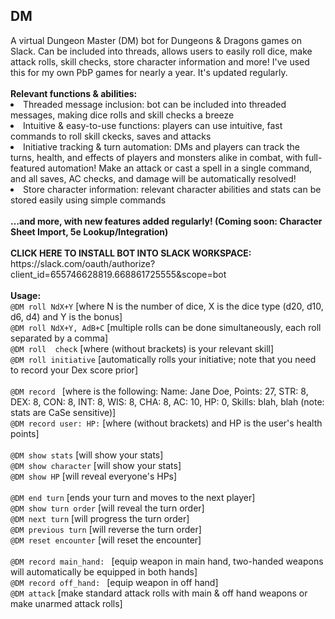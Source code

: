 <h2>DM</h2>
A virtual Dungeon Master (DM) bot for Dungeons & Dragons games on Slack. Can be included into threads, allows users to easily roll dice, make attack rolls, skill checks, store character information and more! I've used this for my own PbP games for nearly a year. It's updated regularly. 
</br></br>
<b>Relevant functions & abilities:</b>
<li>Threaded message inclusion: bot can be included into threaded messages, making dice rolls and skill checks a breeze</li>
<li>Intuitive & easy-to-use functions: players can use intuitive, fast commands to roll skill ckecks, saves and attacks</li>
<li>Initiative tracking & turn automation: DMs and players can track the turns, health, and effects of players and monsters alike in combat, with full-featured automation! Make an attack or cast a spell in a single command, and all saves, AC checks, and damage will be automatically resolved!</li>
<li>Store character information: relevant character abilities and stats can be stored easily using simple commands</li>
</br>
<b>…and more, with new features added regularly! (Coming soon: Character Sheet Import, 5e Lookup/Integration)</b> </br></br>
<b>CLICK HERE TO INSTALL BOT INTO SLACK WORKSPACE:</b> </br>
https://slack.com/oauth/authorize?client_id=655746628819.668861725555&scope=bot
</br></br>
<b>Usage:</b>
</br>
<code>@DM roll NdX+Y</code> [where N is the number of dice, X is the dice type (d20, d10, d6, d4) and Y is the bonus]</br>
<code>@DM roll NdX+Y, AdB+C</code> [multiple rolls can be done simultaneously, each roll separated by a comma]</br>
<code>@DM roll <SKILL> check</code> [where <SKILL> (without brackets) is your relevant skill]</br>
<code>@DM roll initiative</code> [automatically rolls your initiative; note that you need to record your Dex score prior]</br>
</br>
<code>@DM record <STATS></code> [where <STATS> is the following: Name: Jane Doe, Points: 27, STR: 8, DEX: 8, CON: 8, INT: 8, WIS: 8, CHA: 8, AC: 10, HP: 0, Skills: blah, blah (note: stats are CaSe sensitive)]</br>
<code>@DM record user:<USER> HP:<HP></code> [where <USER> (without brackets) and HP is the user's health points]</br>
</br>
<code>@DM show stats</code> [will show your stats]</br>
<code>@DM show character</code> [will show your stats]</br>
<code>@DM show HP</code> [will reveal everyone's HPs]</br>
</br>
<code>@DM end turn</code> [ends your turn and moves to the next player]</br>
<code>@DM show turn order</code> [will reveal the turn order]</br>
<code>@DM next turn</code> [will progress the turn order]</br>
<code>@DM previous turn</code> [will reverse the turn order]</br>
<code>@DM reset encounter</code> [will reset the encounter]</br>
</br>
<code>@DM record main_hand: <WEAPON></code> [equip weapon in main hand, two-handed weapons will automatically be equipped in both hands]</br>
<code>@DM record off_hand: <WEAPON></code> [equip weapon in off hand]</br>
<code>@DM attack</code> [make standard attack rolls with main & off hand weapons or make unarmed attack rolls]</br>
